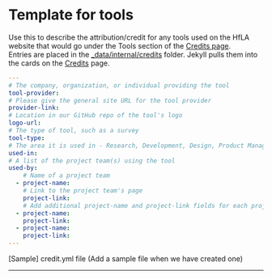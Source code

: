 # Template for tools

Use this to describe the attribution/credit for any tools used on the HfLA website that would go under the Tools section of the [Credits page](https://www.hackforla.org/credits/).  
Entries are placed in the [_data/internal/credits](https://github.com/hackforla/website/tree/gh-pages/_data/internal/credits) folder. Jekyll pulls them into the cards on the [Credits](https://www.hackforla.org/credits/) page.


```yaml
---
# The company, organization, or individual providing the tool
tool-provider:
# Please give the general site URL for the tool provider
provider-link:
# Location in our GitHub repo of the tool's logo
logo-url:
# The type of tool, such as a survey
tool-type:
# The area it is used in - Research, Development, Design, Product Management, etc
used-in: 
# A list of the project team(s) using the tool
used-by:
    # Name of a project team
  - project-name:
    # Link to the project team's page
    project-link:
    # Add additional project-name and project-link fields for each project team
  - project-name:
    project-link:
  - project-name:
    project-link:
---
```

[Sample] credit.yml file (Add a sample file when we have created one)

****